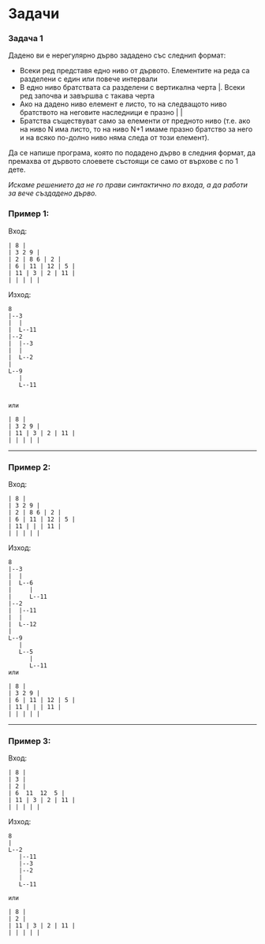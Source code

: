 # Задачи

### Задача 1
Дадено ви е нерегулярно дърво зададено със следнип формат:
 - Всеки ред представя едно ниво от дървото. Елементите на реда са разделени с един или повече интервали
 - В едно ниво братствата са разделени с вертикална черта |. Всеки ред започва и завършва с такава черта
 - Ако на дадено ниво елемент е листо, то на следващото ниво братството на неговите наследници е празно | |
 - Братства съществуват само за елементи от предното ниво (т.е. ако на ниво N има листо, то на ниво N+1 имаме празно братство за него и на всяко по-долно ниво няма следа от този елемент).

Да се напише програма, която по подадено дърво в следния формат, да премахва от дървото слоевете състоящи се само от върхове с по 1 дете.

*Искаме решението да не го прави синтактично по входа, а да работи за вече създадено дърво.*

### Пример 1:
Вход:
```
| 8 |
| 3 2 9 |
| 2 | 8 6 | 2 |
| 6 | 11 | 12 | 5 |
| 11 | 3 | 2 | 11 | 
| | | | |
```

Изход:
```
8
|--3
|  |
|  L--11
|--2
|  |--3
|  |
|  L--2
|
L--9
   |
   L--11


или 

| 8 |
| 3 2 9 |
| 11 | 3 | 2 | 11 | 
| | | | |
```

---

### Пример 2:
Вход:
```
| 8 |
| 3 2 9 |
| 2 | 8 6 | 2 |
| 6 | 11 | 12 | 5 |
| 11 | | | 11 | 
| | | | |
```

Изход:
```
8
|--3
|  |
|  L--6
|     |
|     L--11
|--2
|  |--11
|  |
|  L--12
|
L--9
   |
   L--5
      |
      L--11
или 

| 8 |
| 3 2 9 |
| 6 | 11 | 12 | 5 |
| 11 | | | 11 | 
| | | | |
```

---

### Пример 3:
Вход:
```
| 8 |
| 3 |
| 2 |
| 6  11  12  5 |
| 11 | 3 | 2 | 11 | 
| | | | |
```

Изход:
```
8
|
L--2
   |--11
   |--3
   |--2
   |
   L--11

или 

| 8 |
| 2 |
| 11 | 3 | 2 | 11 | 
| | | | |
```
